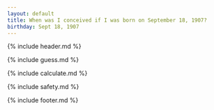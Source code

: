 ```yaml
---
layout: default
title: When was I conceived if I was born on September 18, 1907?
birthday: Sept 18, 1907
---
```


{% include header.md %}

{% include guess.md %}

{% include calculate.md %}

{% include safety.md %}

{% include footer.md %}



